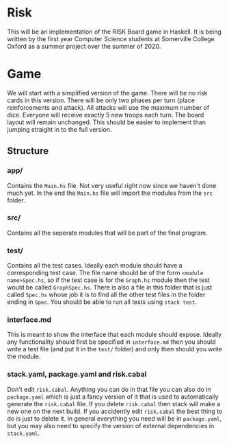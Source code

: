 # Risk
This will be an implementation of the RISK Board game in Haskell. It is being written by the first year Computer Science students at Somerville College Oxford as a summer project over the summer of 2020.

# Game
We will start with a simplified version of the game. There will be no risk cards in this version. There will be only two phases per turn (place reinforcements and attack). All attacks will use the maximum number of dice. Everyone will receive exactly 5 new troops each turn. The board layout will remain unchanged. This should be easier to implement than jumping straight in to the full version. 

## Structure 

### app/

Contains the `Main.hs` file. Not very useful right now since we haven't done much yet. In the end the `Main.hs` file will import the modules from the `src` folder. 

### src/

Contains all the seperate modules that will be part of the final program.

### test/

Contains all the test cases. Ideally each module should have a corresponding test case. The file name should be of the form `<module name>Spec.hs`, so if the test case is for the `Graph.hs` module then the test would be called `GraphSpec.hs`. There is also a file in this folder that is just called `Spec.hs` whose job it is to find all the other test files in the folder ending in `Spec`. You should be able to run all tests using `stack test`.

### interface.md

This is meant to show the interface that each module should expose. Ideally any functionality should first be specified in `interface.md` then you should write a test file (and put it in the `test/` folder) and only then should you write the module. 

### stack.yaml, package.yaml and risk.cabal
Don't edit `risk.cabal`. Anything you can do in that file you can also do in `package.yaml` which is just a fancy version of it that is used to automatically generate the `risk.cabal` file. If you delete `risk.cabal` then stack will make a new one on the next build. If you accidently edit `risk.cabal` the best thing to do is just to delete it. In general everything you need will be in `package.yaml`, but you may also need to specify the version of external dependencies in `stack.yaml`.
